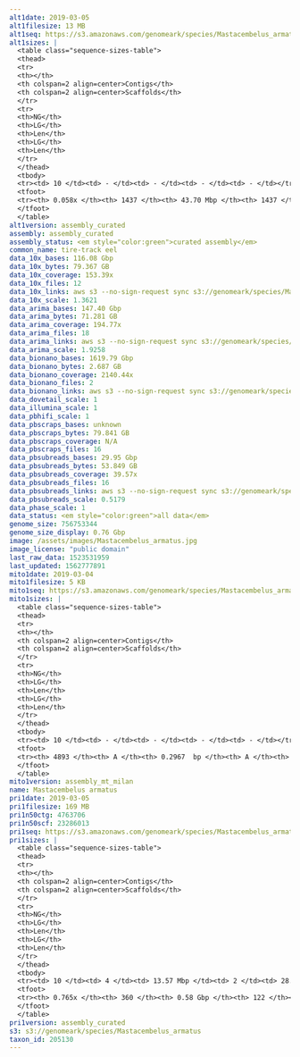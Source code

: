 ```yaml
---
alt1date: 2019-03-05
alt1filesize: 13 MB
alt1seq: https://s3.amazonaws.com/genomeark/species/Mastacembelus_armatus/fMasArm1/assembly_curated/fMasArm1.alt.cur.20190305.fasta.gz
alt1sizes: |
  <table class="sequence-sizes-table">
  <thead>
  <tr>
  <th></th>
  <th colspan=2 align=center>Contigs</th>
  <th colspan=2 align=center>Scaffolds</th>
  </tr>
  <tr>
  <th>NG</th>
  <th>LG</th>
  <th>Len</th>
  <th>LG</th>
  <th>Len</th>
  </tr>
  </thead>
  <tbody>
  <tr><td> 10 </td><td> - </td><td> - </td><td> - </td><td> - </td></tr>  <tr><td> 20 </td><td> - </td><td> - </td><td> - </td><td> - </td></tr>  <tr><td> 30 </td><td> - </td><td> - </td><td> - </td><td> - </td></tr>  <tr><td> 40 </td><td> - </td><td> - </td><td> - </td><td> - </td></tr>  <tr style="background-color:#cccccc;"><td> 50 </td><td> - </td><td> - </td><td> - </td><td> - </td></tr>  <tr><td> 60 </td><td> - </td><td> - </td><td> - </td><td> - </td></tr>  <tr><td> 70 </td><td> - </td><td> - </td><td> - </td><td> - </td></tr>  <tr><td> 80 </td><td> - </td><td> - </td><td> - </td><td> - </td></tr>  <tr><td> 90 </td><td> - </td><td> - </td><td> - </td><td> - </td></tr>  <tr><td> 100 </td><td> - </td><td> - </td><td> - </td><td> - </td></tr>  </tbody>
  <tfoot>
  <tr><th> 0.058x </th><th> 1437 </th><th> 43.70 Mbp </th><th> 1437 </th><th> 43.70 Mbp </th></tr>
  </tfoot>
  </table>
alt1version: assembly_curated
assembly: assembly_curated
assembly_status: <em style="color:green">curated assembly</em>
common_name: tire-track eel
data_10x_bases: 116.08 Gbp
data_10x_bytes: 79.367 GB
data_10x_coverage: 153.39x
data_10x_files: 12
data_10x_links: aws s3 --no-sign-request sync s3://genomeark/species/Mastacembelus_armatus/fMasArm1/genomic_data/10x/ .<br>
data_10x_scale: 1.3621
data_arima_bases: 147.40 Gbp
data_arima_bytes: 71.281 GB
data_arima_coverage: 194.77x
data_arima_files: 18
data_arima_links: aws s3 --no-sign-request sync s3://genomeark/species/Mastacembelus_armatus/fMasArm1/genomic_data/arima/ .<br>
data_arima_scale: 1.9258
data_bionano_bases: 1619.79 Gbp
data_bionano_bytes: 2.687 GB
data_bionano_coverage: 2140.44x
data_bionano_files: 2
data_bionano_links: aws s3 --no-sign-request sync s3://genomeark/species/Mastacembelus_armatus/fMasArm1/genomic_data/bionano/ .<br>
data_dovetail_scale: 1
data_illumina_scale: 1
data_pbhifi_scale: 1
data_pbscraps_bases: unknown
data_pbscraps_bytes: 79.841 GB
data_pbscraps_coverage: N/A
data_pbscraps_files: 16
data_pbsubreads_bases: 29.95 Gbp
data_pbsubreads_bytes: 53.849 GB
data_pbsubreads_coverage: 39.57x
data_pbsubreads_files: 16
data_pbsubreads_links: aws s3 --no-sign-request sync s3://genomeark/species/Mastacembelus_armatus/fMasArm1/genomic_data/pacbio/ . --exclude "*scraps.bam* --exclude "*ccs.bam*"<br>
data_pbsubreads_scale: 0.5179
data_phase_scale: 1
data_status: <em style="color:green">all data</em>
genome_size: 756753344
genome_size_display: 0.76 Gbp
image: /assets/images/Mastacembelus_armatus.jpg
image_license: "public domain"
last_raw_data: 1523531959
last_updated: 1562777891
mito1date: 2019-03-04
mito1filesize: 5 KB
mito1seq: https://s3.amazonaws.com/genomeark/species/Mastacembelus_armatus/fMasArm1/assembly_mt_milan/fMasArm1.MT.20190304.fasta.gz
mito1sizes: |
  <table class="sequence-sizes-table">
  <thead>
  <tr>
  <th></th>
  <th colspan=2 align=center>Contigs</th>
  <th colspan=2 align=center>Scaffolds</th>
  </tr>
  <tr>
  <th>NG</th>
  <th>LG</th>
  <th>Len</th>
  <th>LG</th>
  <th>Len</th>
  </tr>
  </thead>
  <tbody>
  <tr><td> 10 </td><td> - </td><td> - </td><td> - </td><td> - </td></tr>  <tr><td> 20 </td><td> - </td><td> - </td><td> - </td><td> - </td></tr>  <tr><td> 30 </td><td> - </td><td> - </td><td> - </td><td> - </td></tr>  <tr><td> 40 </td><td> - </td><td> - </td><td> - </td><td> - </td></tr>  <tr style="background-color:#cccccc;"><td> 50 </td><td> - </td><td style="background-color:#ff8888;"> - </td><td> - </td><td style="background-color:#ff8888;"> - </td></tr>  <tr><td> 60 </td><td> - </td><td> - </td><td> - </td><td> - </td></tr>  <tr><td> 70 </td><td> - </td><td> - </td><td> - </td><td> - </td></tr>  <tr><td> 80 </td><td> - </td><td> - </td><td> - </td><td> - </td></tr>  <tr><td> 90 </td><td> - </td><td> - </td><td> - </td><td> - </td></tr>  <tr><td> 100 </td><td> - </td><td> - </td><td> - </td><td> - </td></tr>  </tbody>
  <tfoot>
  <tr><th> 4893 </th><th> A </th><th> 0.2967  bp </th><th> A </th><th> 0.2967  bp </th></tr>
  </tfoot>
  </table>
mito1version: assembly_mt_milan
name: Mastacembelus armatus
pri1date: 2019-03-05
pri1filesize: 169 MB
pri1n50ctg: 4763706
pri1n50scf: 23286013
pri1seq: https://s3.amazonaws.com/genomeark/species/Mastacembelus_armatus/fMasArm1/assembly_curated/fMasArm1.pri.cur.20190305.fasta.gz
pri1sizes: |
  <table class="sequence-sizes-table">
  <thead>
  <tr>
  <th></th>
  <th colspan=2 align=center>Contigs</th>
  <th colspan=2 align=center>Scaffolds</th>
  </tr>
  <tr>
  <th>NG</th>
  <th>LG</th>
  <th>Len</th>
  <th>LG</th>
  <th>Len</th>
  </tr>
  </thead>
  <tbody>
  <tr><td> 10 </td><td> 4 </td><td> 13.57 Mbp </td><td> 2 </td><td> 28.73 Mbp </td></tr>  <tr><td> 20 </td><td> 10 </td><td> 10.96 Mbp </td><td> 5 </td><td> 27.50 Mbp </td></tr>  <tr><td> 30 </td><td> 17 </td><td> 8.70 Mbp </td><td> 8 </td><td> 25.86 Mbp </td></tr>  <tr><td> 40 </td><td> 27 </td><td> 6.69 Mbp </td><td> 11 </td><td> 24.95 Mbp </td></tr>  <tr style="background-color:#cccccc;"><td> 50 </td><td> 40 </td><td style="background-color:#88ff88;"> 4.76 Mbp </td><td> 14 </td><td style="background-color:#88ff88;"> 23.29 Mbp </td></tr>  <tr><td> 60 </td><td> 61 </td><td> 2.31 Mbp </td><td> 17 </td><td> 21.33 Mbp </td></tr>  <tr><td> 70 </td><td> 111 </td><td> 0.90 Mbp </td><td> 21 </td><td> 19.68 Mbp </td></tr>  <tr><td> 80 </td><td> - </td><td> - </td><td> - </td><td> - </td></tr>  <tr><td> 90 </td><td> - </td><td> - </td><td> - </td><td> - </td></tr>  <tr><td> 100 </td><td> - </td><td> - </td><td> - </td><td> - </td></tr>  </tbody>
  <tfoot>
  <tr><th> 0.765x </th><th> 360 </th><th> 0.58 Gbp </th><th> 122 </th><th> 0.59 Gbp </th></tr>
  </tfoot>
  </table>
pri1version: assembly_curated
s3: s3://genomeark/species/Mastacembelus_armatus
taxon_id: 205130
---
```

